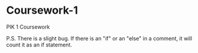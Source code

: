 # Coursework-1

PIK 1 Coursework

P.S. There is a slight bug. If there is an "if" or an "else" in a comment, it will count it as an if statement.
